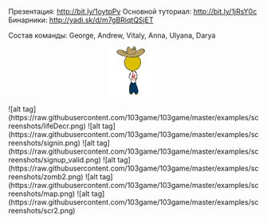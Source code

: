 Презентация: http://bit.ly/1oytpPv Основной туториал: http://bit.ly/1jRsY0c Бинарники: http://yadi.sk/d/m7gBRiqtQSjET

Состав команды: George, Andrew, Vitaly, Anna, Ulyana, Darya

<p align="center"><img width="100" src = "https://raw.githubusercontent.com/103game/103game/master/examples/screenshots/output_mkkZ9s.gif" /></p>
![alt tag](https://raw.githubusercontent.com/103game/103game/master/examples/screenshots/lifeDecr.png)
![alt tag](https://raw.githubusercontent.com/103game/103game/master/examples/screenshots/signin.png)
![alt tag](https://raw.githubusercontent.com/103game/103game/master/examples/screenshots/signup_valid.png)
![alt tag](https://raw.githubusercontent.com/103game/103game/master/examples/screenshots/zomb2.png)
![alt tag](https://raw.githubusercontent.com/103game/103game/master/examples/screenshots/map.png)
![alt tag](https://raw.githubusercontent.com/103game/103game/master/examples/screenshots/scr2.png)


